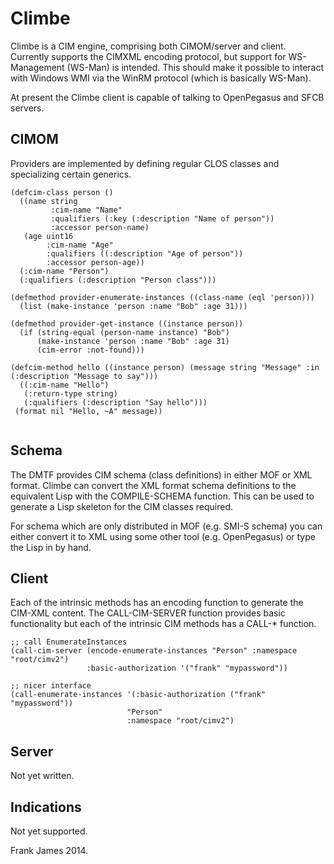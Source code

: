 Climbe
======

Climbe is a CIM engine, comprising both CIMOM/server and client. Currently supports the CIMXML encoding protocol, 
but support for WS-Management (WS-Man) is intended. 
This should make it possible to interact with Windows WMI via the WinRM protocol (which is basically WS-Man). 

At present the Climbe client is capable of talking to OpenPegasus and SFCB servers. 

CIMOM
-------

Providers are implemented by defining regular CLOS classes and specializing certain generics.

```
(defcim-class person ()
  ((name string
         :cim-name "Name"
		 :qualifiers (:key (:description "Name of person"))
		 :accessor person-name)
   (age uint16
        :cim-name "Age"
		:qualifiers ((:description "Age of person"))
		:accessor person-age))
  (:cim-name "Person")
  (:qualifiers (:description "Person class")))

(defmethod provider-enumerate-instances ((class-name (eql 'person)))
  (list (make-instance 'person :name "Bob" :age 31)))

(defmethod provider-get-instance ((instance person))
  (if (string-equal (person-name instance) "Bob")
      (make-instance 'person :name "Bob" :age 31)
	  (cim-error :not-found)))

(defcim-method hello ((instance person) (message string "Message" :in (:description "Message to say")))
  ((:cim-name "Hello")
   (:return-type string)
   (:qualifiers (:description "Say hello")))
 (format nil "Hello, ~A" message))
 
```

Schema
-------

The DMTF provides CIM schema (class definitions) in either MOF or XML format. Climbe can convert the XML format
schema definitions to the equivalent Lisp with the COMPILE-SCHEMA function. This can be used to generate
a Lisp skeleton for the CIM classes required.

For schema which are only distributed in MOF (e.g. SMI-S schema) you can either convert it to XML using some 
other tool (e.g. OpenPegasus) or type the Lisp in by hand. 

Client
-------

Each of the intrinsic methods has an encoding function to generate the
CIM-XML content. The CALL-CIM-SERVER function provides basic functionality but each
of the intrinsic CIM methods has a CALL-* function.

```
;; call EnumerateInstances
(call-cim-server (encode-enumerate-instances "Person" :namespace "root/cimv2")
                 :basic-authorization '("frank" "mypassword"))

;; nicer interface
(call-enumerate-instances '(:basic-authorization ("frank" "mypassword")) 
                          "Person"
                          :namespace "root/cimv2")

```

Server
------

Not yet written.

Indications
-----------

Not yet supported.


Frank James 2014.
